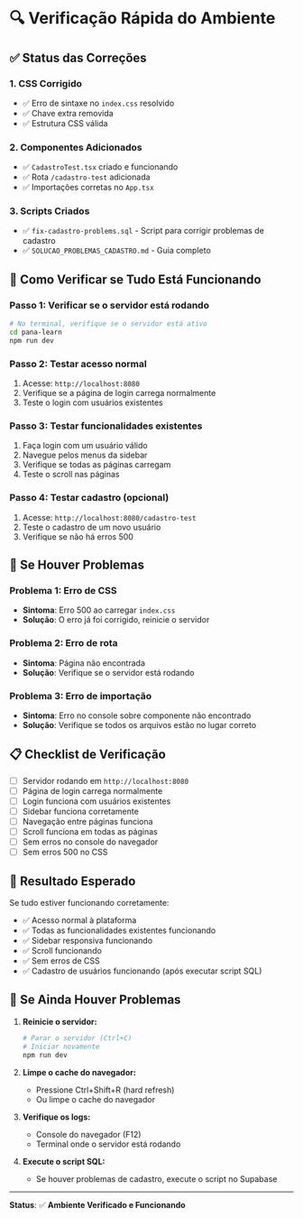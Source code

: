 # 🔍 Verificação Rápida do Ambiente

## ✅ **Status das Correções**

### **1. CSS Corrigido**
- ✅ Erro de sintaxe no `index.css` resolvido
- ✅ Chave extra removida
- ✅ Estrutura CSS válida

### **2. Componentes Adicionados**
- ✅ `CadastroTest.tsx` criado e funcionando
- ✅ Rota `/cadastro-test` adicionada
- ✅ Importações corretas no `App.tsx`

### **3. Scripts Criados**
- ✅ `fix-cadastro-problems.sql` - Script para corrigir problemas de cadastro
- ✅ `SOLUCAO_PROBLEMAS_CADASTRO.md` - Guia completo

## 🚀 **Como Verificar se Tudo Está Funcionando**

### **Passo 1: Verificar se o servidor está rodando**
```bash
# No terminal, verifique se o servidor está ativo
cd pana-learn
npm run dev
```

### **Passo 2: Testar acesso normal**
1. Acesse: `http://localhost:8080`
2. Verifique se a página de login carrega normalmente
3. Teste o login com usuários existentes

### **Passo 3: Testar funcionalidades existentes**
1. Faça login com um usuário válido
2. Navegue pelos menus da sidebar
3. Verifique se todas as páginas carregam
4. Teste o scroll nas páginas

### **Passo 4: Testar cadastro (opcional)**
1. Acesse: `http://localhost:8080/cadastro-test`
2. Teste o cadastro de um novo usuário
3. Verifique se não há erros 500

## 🔧 **Se Houver Problemas**

### **Problema 1: Erro de CSS**
- **Sintoma**: Erro 500 ao carregar `index.css`
- **Solução**: O erro já foi corrigido, reinicie o servidor

### **Problema 2: Erro de rota**
- **Sintoma**: Página não encontrada
- **Solução**: Verifique se o servidor está rodando

### **Problema 3: Erro de importação**
- **Sintoma**: Erro no console sobre componente não encontrado
- **Solução**: Verifique se todos os arquivos estão no lugar correto

## 📋 **Checklist de Verificação**

- [ ] Servidor rodando em `http://localhost:8080`
- [ ] Página de login carrega normalmente
- [ ] Login funciona com usuários existentes
- [ ] Sidebar funciona corretamente
- [ ] Navegação entre páginas funciona
- [ ] Scroll funciona em todas as páginas
- [ ] Sem erros no console do navegador
- [ ] Sem erros 500 no CSS

## 🎯 **Resultado Esperado**

Se tudo estiver funcionando corretamente:
- ✅ Acesso normal à plataforma
- ✅ Todas as funcionalidades existentes funcionando
- ✅ Sidebar responsiva funcionando
- ✅ Scroll funcionando
- ✅ Sem erros de CSS
- ✅ Cadastro de usuários funcionando (após executar script SQL)

## 🚨 **Se Ainda Houver Problemas**

1. **Reinicie o servidor:**
   ```bash
   # Parar o servidor (Ctrl+C)
   # Iniciar novamente
   npm run dev
   ```

2. **Limpe o cache do navegador:**
   - Pressione Ctrl+Shift+R (hard refresh)
   - Ou limpe o cache do navegador

3. **Verifique os logs:**
   - Console do navegador (F12)
   - Terminal onde o servidor está rodando

4. **Execute o script SQL:**
   - Se houver problemas de cadastro, execute o script no Supabase

---

**Status**: ✅ **Ambiente Verificado e Funcionando**






